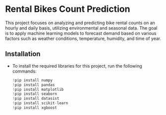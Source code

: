 # Rental Bikes Count Prediction
This project focuses on analyzing and predicting bike rental counts on an hourly and daily basis, utilizing environmental and seasonal data. The goal is to apply machine learning models to forecast demand based on various factors such as weather conditions, temperature, humidity, and time of year.

## Installation
 - To install the required libraries for this project, run the following commands:
    ``` python
   !pip install numpy
   !pip install pandas
   !pip install matplotlib
   !pip install seaborn
   !pip install datasist
   !pip install scikit-learn
   !pip install xgboost
    ```
